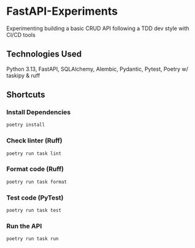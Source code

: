 # FastAPI-Experiments

Experimenting building a basic CRUD API following a TDD dev style with CI/CD tools

## Technologies Used

Python 3.13, FastAPI, SQLAlchemy, Alembic, Pydantic, Pytest, Poetry w/ taskipy & ruff

## Shortcuts

### Install Dependencies

```bash
poetry install
```

### Check linter (Ruff)

```bash
poetry run task lint
```

### Format code (Ruff)

```bash
poetry run task format
```

### Test code (PyTest)

```bash
poetry run task test
```

### Run the API

```bash
poetry run task run
```
